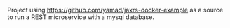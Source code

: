 Project using https://github.com/yamad/jaxrs-docker-example as a source to run a REST microservice with a mysql database.
